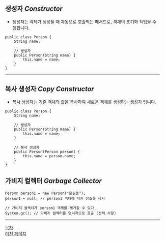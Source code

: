 ## 생성자 ___Constructor___
- 생성자는 객체가 생성될 때 자동으로 호출되는 메서드로, 객체의 초기화 작업을 수행합니다.

```
public class Person {
    String name;

    // 생성자
    public Person(String name) {
        this.name = name;
    }
}
```

---
## 복사 생성자 ___Copy Constructor___
- 복사 생성자는 기존 객체의 값을 복사하여 새로운 객체를 생성하는 생성자 입니다.

```
public class Person {
    String name;

    // 생성자
    public Person(String name) {
        this.name = name;
    }

    // 복사 생성자
    public Person(Person person) {
        this.name = person.name;
    }
}
```


## 가비지 컬렉터 ___Garbage Collector___

```
Person person1 = new Person("홍길동");
person1 = null; // person1 객체에 대한 참조를 제거

// 가비지 컬렉터가 person1 객체를 제거할 수 있다.
System.gc(); // 가비지 컬렉터를 명시적으로 호출 (선택 사항)    
```

---
<!--목차 & 다음으로 페이지 이동-->
[목차](https://github.com/Devcurve/Java/blob/main/README.md)<br>
[이전 페이지](https://github.com/Devcurve/Java/blob/main/Markdown/function.md)<br>
<!--[다음 페이지](https://github.com/Devcurve/Java/blob/main/Markdown/constructor.md-->

